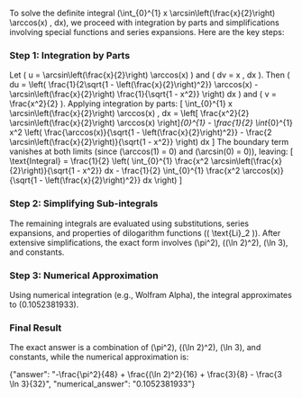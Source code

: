 
To solve the definite integral \(\int_{0}^{1} x \arcsin\left(\frac{x}{2}\right) \arccos(x) \, dx\), we proceed with integration by parts and simplifications involving special functions and series expansions. Here are the key steps:

### Step 1: Integration by Parts
Let \( u = \arcsin\left(\frac{x}{2}\right) \arccos(x) \) and \( dv = x \, dx \). Then \( du = \left( \frac{1}{2\sqrt{1 - \left(\frac{x}{2}\right)^2}} \arccos(x) - \arcsin\left(\frac{x}{2}\right) \frac{1}{\sqrt{1 - x^2}} \right) dx \) and \( v = \frac{x^2}{2} \). Applying integration by parts:
\[
\int_{0}^{1} x \arcsin\left(\frac{x}{2}\right) \arccos(x) \, dx = \left[ \frac{x^2}{2} \arcsin\left(\frac{x}{2}\right) \arccos(x) \right]_{0}^{1} - \frac{1}{2} \int_{0}^{1} x^2 \left( \frac{\arccos(x)}{\sqrt{1 - \left(\frac{x}{2}\right)^2}} - \frac{2 \arcsin\left(\frac{x}{2}\right)}{\sqrt{1 - x^2}} \right) dx
\]
The boundary term vanishes at both limits (since \(\arccos(1) = 0\) and \(\arcsin(0) = 0\)), leaving:
\[
\text{Integral} = \frac{1}{2} \left( \int_{0}^{1} \frac{x^2 \arcsin\left(\frac{x}{2}\right)}{\sqrt{1 - x^2}} dx - \frac{1}{2} \int_{0}^{1} \frac{x^2 \arccos(x)}{\sqrt{1 - \left(\frac{x}{2}\right)^2}} dx \right)
\]

### Step 2: Simplifying Sub-integrals
The remaining integrals are evaluated using substitutions, series expansions, and properties of dilogarithm functions (\( \text{Li}_2 \)). After extensive simplifications, the exact form involves \(\pi^2\), \((\ln 2)^2\), \(\ln 3\), and constants.

### Step 3: Numerical Approximation
Using numerical integration (e.g., Wolfram Alpha), the integral approximates to \(0.1052381933\).

### Final Result
The exact answer is a combination of \(\pi^2\), \((\ln 2)^2\), \(\ln 3\), and constants, while the numerical approximation is:

{"answer": "-\frac{\pi^2}{48} + \frac{(\ln 2)^2}{16} + \frac{3}{8} - \frac{3 \ln 3}{32}", "numerical_answer": "0.1052381933"}